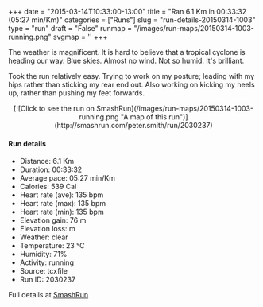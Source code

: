 +++
date = "2015-03-14T10:33:00-13:00"
title = "Ran 6.1 Km in 00:33:32 (05:27 min/Km)"
categories = ["Runs"]
slug = "run-details-20150314-1003"
type = "run"
draft = "False"
runmap = "/images/run-maps/20150314-1003-running.png"
svgmap = '<polyline points="86 47, 89 43, 92 33, 81 31, 64 35, 40 54, 37 56, 34 59, 7 68, 1 64, 0 63, 0 61, 16 51, 46 33, 59 39, 63 36, 68 36, 79 32, 86 32, 87 34, 95 33, 100 36, 95 44">'
+++

The weather is magnificent. It is hard to believe that a tropical cyclone is heading our way. Blue skies. Almost no wind. Not so humid. It's brilliant. 

Took the run relatively easy. Trying to work on my posture; leading with my hips rather than sticking my rear end out. Also working on kicking my heels up, rather than pushing my feet forwards. 



<!--more-->

<center>
[![Click to see the run on SmashRun](/images/run-maps/20150314-1003-running.png "A map of this run")](http://smashrun.com/peter.smith/run/2030237)
</center>

#### Run details

* Distance: 6.1 Km
* Duration: 00:33:32
* Average pace: 05:27 min/Km
* Calories: 539 Cal
* Heart rate (ave): 135 bpm
* Heart rate (max): 135 bpm
* Heart rate (min): 135 bpm
* Elevation gain: 76 m
* Elevation loss:  m
* Weather: clear
* Temperature: 23 &deg;C
* Humidity: 71%
* Activity: running
* Source: tcxfile
* Run ID: 2030237

Full details at [SmashRun](http://smashrun.com/peter.smith/run/2030237)